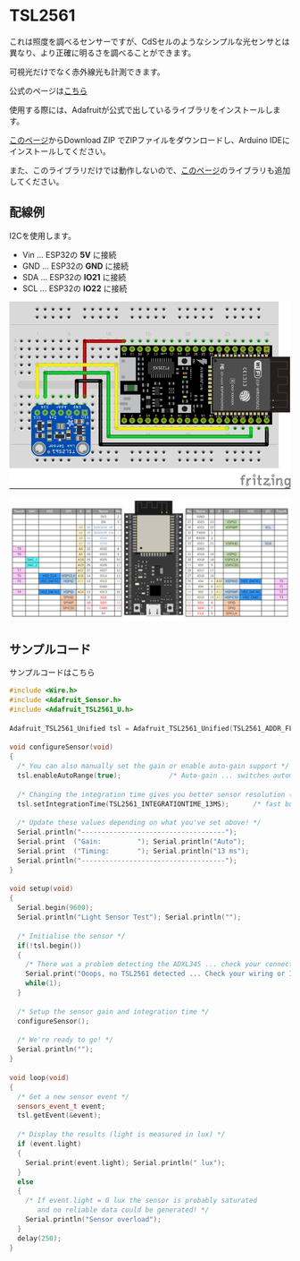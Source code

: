 # TSL2561

これは照度を調べるセンサーですが、CdSセルのようなシンプルな光センサとは異なり、より正確に明るさを調べることができます。

可視光だけでなく赤外線光も計測できます。

公式のページは[こちら](http://trac.switch-science.com/wiki/TSL2561)

使用する際には、Adafruitが公式で出しているライブラリをインストールします。

[このページ](https://github.com/adafruit/Adafruit_TSL2561)からDownload ZIP でZIPファイルをダウンロードし、Arduino IDEにインストールしてください。

また、このライブラリだけでは動作しないので、[このページ](https://github.com/adafruit/Adafruit_Sensor)のライブラリも追加してください。

## 配線例
I2Cを使用します。

- Vin ... ESP32の **5V** に接続
- GND ... ESP32の **GND** に接続
- SDA ... ESP32の **IO21** に接続
- SCL ... ESP32の **IO22** に接続

![](../pic/TSL.jpg)

![](../../pic/ESP32_pin.png)

## サンプルコード

サンプルコードはこちら

```TSL2561.ino
#include <Wire.h>
#include <Adafruit_Sensor.h>
#include <Adafruit_TSL2561_U.h>
   
Adafruit_TSL2561_Unified tsl = Adafruit_TSL2561_Unified(TSL2561_ADDR_FLOAT, 12345);

void configureSensor(void)
{
  /* You can also manually set the gain or enable auto-gain support */
  tsl.enableAutoRange(true);            /* Auto-gain ... switches automatically between 1x and 16x */
  
  /* Changing the integration time gives you better sensor resolution (402ms = 16-bit data) */
  tsl.setIntegrationTime(TSL2561_INTEGRATIONTIME_13MS);      /* fast but low resolution */

  /* Update these values depending on what you've set above! */  
  Serial.println("------------------------------------");
  Serial.print  ("Gain:         "); Serial.println("Auto");
  Serial.print  ("Timing:       "); Serial.println("13 ms");
  Serial.println("------------------------------------");
}

void setup(void) 
{
  Serial.begin(9600);
  Serial.println("Light Sensor Test"); Serial.println("");
  
  /* Initialise the sensor */
  if(!tsl.begin())
  {
    /* There was a problem detecting the ADXL345 ... check your connections */
    Serial.print("Ooops, no TSL2561 detected ... Check your wiring or I2C ADDR!");
    while(1);
  }
  
  /* Setup the sensor gain and integration time */
  configureSensor();
  
  /* We're ready to go! */
  Serial.println("");
}

void loop(void) 
{  
  /* Get a new sensor event */ 
  sensors_event_t event;
  tsl.getEvent(&event);
 
  /* Display the results (light is measured in lux) */
  if (event.light)
  {
    Serial.print(event.light); Serial.println(" lux");
  }
  else
  {
    /* If event.light = 0 lux the sensor is probably saturated
       and no reliable data could be generated! */
    Serial.println("Sensor overload");
  }
  delay(250);
}
```